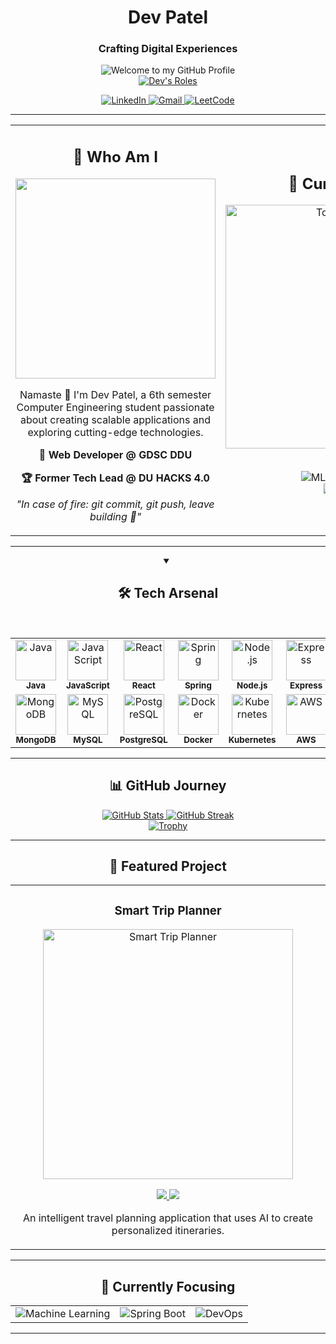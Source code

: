 <div align="center">
  <h1>Dev Patel</h1>
  <h3>Crafting Digital Experiences</h3>
  <img src="https://raw.githubusercontent.com/BrunnerLivio/brunnerlivio/master/images/welcome.png" style="max-width: 100%;" alt="Welcome to my GitHub Profile" />
</div>

<div align="center">
  <a href="https://git.io/typing-svg">
    <img src="https://readme-typing-svg.demolab.com?font=Fira+Code&weight=700&size=28&duration=3000&pause=1000&color=2D9EF5&center=true&vCenter=true&random=false&width=700&lines=%F0%9F%9A%80+Full+Stack+Developer;%F0%9F%8C%8C+DevOps+Enthusiast;%F0%9F%94%AF+Problem+Solver;%F0%9F%94%A5+Continuous+Learner" alt="Dev's Roles" />
  </a>
</div>

<p align="center">
  <a href="https://www.linkedin.com/in/your-profile">
    <img src="https://img.shields.io/badge/linkedin-%230A66C2.svg?style=for-the-badge&logo=linkedin&logoColor=white" alt="LinkedIn"/>
  </a>
  <a href="mailto:notrealdev2211@gmail.com">
    <img src="https://img.shields.io/badge/gmail-%23EA4335.svg?style=for-the-badge&logo=gmail&logoColor=white" alt="Gmail"/>
  </a>
  <a href="https://leetcode.com/22ceuos151/">
    <img src="https://img.shields.io/badge/leetcode-%23FFA116.svg?style=for-the-badge&logo=leetcode&logoColor=black" alt="LeetCode"/>
  </a>
</p>

<hr>

<table>
  <tr>
    <td width="50%">
      <h2 align="center">💫 Who Am I</h2>
      <p align="center">
        <img src="https://user-images.githubusercontent.com/74038190/213866269-5d00981c-7c98-46d7-8a8e-16f462f15227.gif" width="320" />
      </p>
      <p align="center">Namaste 🙏 I'm Dev Patel, a 6th semester Computer Engineering student passionate about creating scalable applications and exploring cutting-edge technologies.</p>
      <p align="center"><strong>🌟 Web Developer @ GDSC DDU</strong></p>
      <p align="center"><strong>🏆 Former Tech Lead @ DU HACKS 4.0</strong></p>
      <p align="center"><i>"In case of fire: git commit, git push, leave building 🧯"</i></p>
    </td>
    <td width="50%">
      <h2 align="center">🚀 Current Focus</h2>
      <div align="center">
        <img src="https://github-readme-stats.vercel.app/api/top-langs/?username=Dev22Patel&layout=compact&theme=radical&hide_border=true&bg_color=0D1117" alt="Top Languages" width="390" />
      </div>
      <br>
      <p align="center">
        <img src="https://img.shields.io/badge/Machine_Learning-%23FF6F00.svg?style=for-the-badge&logo=tensorflow&logoColor=white" alt="ML" />
        <img src="https://img.shields.io/badge/Spring_Boot-%236DB33F.svg?style=for-the-badge&logo=spring-boot&logoColor=white" alt="Spring Boot" /><br>
        <img src="https://img.shields.io/badge/DevOps-%232496ED.svg?style=for-the-badge&logo=docker&logoColor=white" alt="DevOps" />
      </p>
    </td>
  </tr>
</table>

<hr>

<div align="center">
  <details open>
    <summary><h2>🛠️ Tech Arsenal</h2></summary>
    <br>
    <table align="center">
      <tr>
        <td align="center">
          <img src="https://skillicons.dev/icons?i=java" width="65px" alt="Java" /><br>
          <sub><b>Java</b></sub>
        </td>
        <td align="center">
          <img src="https://skillicons.dev/icons?i=js" width="65px" alt="JavaScript" /><br>
          <sub><b>JavaScript</b></sub>
        </td>
        <td align="center">
          <img src="https://skillicons.dev/icons?i=react" width="65px" alt="React" /><br>
          <sub><b>React</b></sub>
        </td>
        <td align="center">
          <img src="https://skillicons.dev/icons?i=spring" width="65px" alt="Spring" /><br>
          <sub><b>Spring</b></sub>
        </td>
        <td align="center">
          <img src="https://skillicons.dev/icons?i=nodejs" width="65px" alt="Node.js" /><br>
          <sub><b>Node.js</b></sub>
        </td>
        <td align="center">
          <img src="https://skillicons.dev/icons?i=express" width="65px" alt="Express" /><br>
          <sub><b>Express</b></sub>
        </td>
        <td align="center">
          <img src="https://skillicons.dev/icons?i=dotnet" width="65px" alt=".NET" /><br>
          <sub><b>.NET</b></sub>
        </td>
      </tr>
      <tr>
        <td align="center">
          <img src="https://skillicons.dev/icons?i=mongodb" width="65px" alt="MongoDB" /><br>
          <sub><b>MongoDB</b></sub>
        </td>
        <td align="center">
          <img src="https://skillicons.dev/icons?i=mysql" width="65px" alt="MySQL" /><br>
          <sub><b>MySQL</b></sub>
        </td>
        <td align="center">
          <img src="https://skillicons.dev/icons?i=postgres" width="65px" alt="PostgreSQL" /><br>
          <sub><b>PostgreSQL</b></sub>
        </td>
        <td align="center">
          <img src="https://skillicons.dev/icons?i=docker" width="65px" alt="Docker" /><br>
          <sub><b>Docker</b></sub>
        </td>
        <td align="center">
          <img src="https://skillicons.dev/icons?i=kubernetes" width="65px" alt="Kubernetes" /><br>
          <sub><b>Kubernetes</b></sub>
        </td>
        <td align="center">
          <img src="https://skillicons.dev/icons?i=aws" width="65px" alt="AWS" /><br>
          <sub><b>AWS</b></sub>
        </td>
        <td align="center">
          <img src="https://skillicons.dev/icons?i=git" width="65px" alt="Git" /><br>
          <sub><b>Git</b></sub>
        </td>
      </tr>
    </table>
  </details>
</div>

<hr>

<h2 align="center">📊 GitHub Journey</h2>

<div align="center">
  <a href="https://github.com/Dev22Patel">
    <img src="https://github-readme-stats.vercel.app/api?username=Dev22Patel&show_icons=true&theme=radical&hide_border=true&bg_color=0D1117" alt="GitHub Stats" />
  </a>
  <a href="https://github.com/Dev22Patel">
    <img src="https://github-readme-streak-stats.herokuapp.com/?user=Dev22Patel&theme=radical&hide_border=true&background=0D1117" alt="GitHub Streak" />
  </a>
</div>

<div align="center">
  <a href="https://github.com/Dev22Patel">
    <img src="https://github-profile-trophy.vercel.app/?username=Dev22Patel&theme=radical&no-frame=true&no-bg=true&margin-w=15&margin-h=15&column=5" alt="Trophy" />
  </a>
</div>

<hr>

<h2 align="center">🌟 Featured Project</h2>

<div align="center">
  <table>
    <tr>
      <td width="50%">
        <h3 align="center">Smart Trip Planner</h3>
        <p align="center">
          <a href="https://github.com/Dev22Patel/SmartTripPlanner">
            <img src="https://user-images.githubusercontent.com/74038190/238353480-219bcc70-f5dc-466b-9a60-29653d8e8433.gif" width="400" alt="Smart Trip Planner" />
          </a>
        </p>
        <p align="center">
          <a href="https://github.com/Dev22Patel/SmartTripPlanner">
            <img src="https://img.shields.io/badge/Code-0D1117?style=for-the-badge&logo=github&logoColor=white" />
          </a>
          <a href="#">
            <img src="https://img.shields.io/badge/Live-0D1117?style=for-the-badge&logo=vercel&logoColor=white" />
          </a>
        </p>
        <p align="center">An intelligent travel planning application that uses AI to create personalized itineraries.</p>
      </td>
    </tr>
  </table>
</div>

<hr>

<h2 align="center">🧠 Currently Focusing</h2>

<div align="center">
  <table>
    <tr>
      <td align="center">
        <img src="https://img.shields.io/badge/Machine_Learning-FF6F00?style=for-the-badge&logo=tensorflow&logoColor=white" alt="Machine Learning" /><br>
      </td>
      <td align="center">
        <img src="https://img.shields.io/badge/Spring_Boot-6DB33F?style=for-the-badge&logo=spring-boot&logoColor=white" alt="Spring Boot" /><br>
      </td>
      <td align="center">
        <img src="https://img.shields.io/badge/DevOps-2496ED?style=for-the-badge&logo=docker&logoColor=white" alt="DevOps" /><br>
      </td>
    </tr>
  </table>
</div>

<hr>


